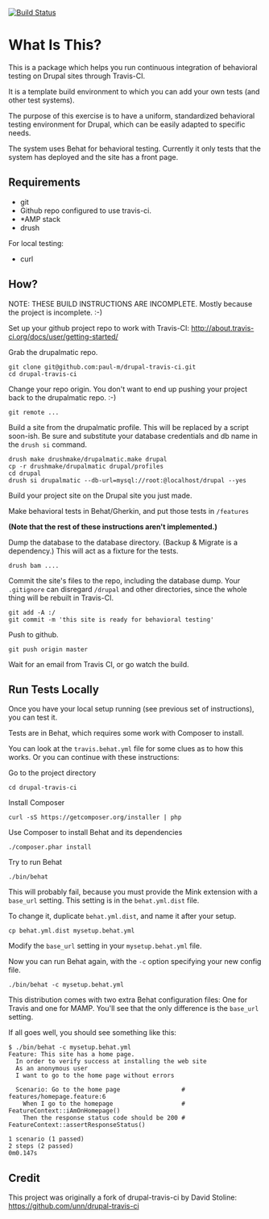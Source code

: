 [![Build Status](https://travis-ci.org/paul-m/drupal-travis-ci.png?branch=master)](https://travis-ci.org/paul-m/drupal-travis-ci)

What Is This?
=============

This is a package which helps you run continuous integration of behavioral testing on Drupal sites through Travis-CI.

It is a template build environment to which you can add your own tests (and other test systems).

The purpose of this exercise is to have a uniform, standardized behavioral testing environment for Drupal, which can be easily adapted to specific needs.

The system uses Behat for behavioral testing. Currently it only tests that the system has deployed and the site has a front page.

Requirements
------------

- git
- Github repo configured to use travis-ci.
- *AMP stack
- drush

For local testing:

- curl

How?
----

NOTE: THESE BUILD INSTRUCTIONS ARE INCOMPLETE. Mostly because the project is incomplete. :-)

Set up your github project repo to work with Travis-CI: http://about.travis-ci.org/docs/user/getting-started/

Grab the drupalmatic repo.

	git clone git@github.com:paul-m/drupal-travis-ci.git
	cd drupal-travis-ci

Change your repo origin. You don't want to end up pushing your project back to the drupalmatic repo. :-)

	git remote ...

Build a site from the drupalmatic profile. This will be replaced by a script soon-ish. Be sure and substitute your database credentials and db name in the `drush si` command.

	drush make drushmake/drupalmatic.make drupal
	cp -r drushmake/drupalmatic drupal/profiles
	cd drupal
	drush si drupalmatic --db-url=mysql://root:@localhost/drupal --yes

Build your project site on the Drupal site you just made.

Make behavioral tests in Behat/Gherkin, and put those tests in `/features`

**(Note that the rest of these instructions aren't implemented.)**

Dump the database to the database directory. (Backup & Migrate is a dependency.) This will act as a fixture for the tests.

	drush bam ....

Commit the site's files to the repo, including the database dump. Your `.gitignore` can disregard `/drupal` and other directories, since the whole thing will be rebuilt in Travis-CI.

	git add -A :/
	git commit -m 'this site is ready for behavioral testing'

Push to github.

	git push origin master

Wait for an email from Travis CI, or go watch the build.

Run Tests Locally
-----------------

Once you have your local setup running (see previous set of instructions), you can test it.

Tests are in Behat, which requires some work with Composer to install.

You can look at the `travis.behat.yml` file for some clues as to how this works. Or you can continue with these instructions:

Go to the project directory

	cd drupal-travis-ci	

Install Composer

	curl -sS https://getcomposer.org/installer | php

Use Composer to install Behat and its dependencies

	./composer.phar install

Try to run Behat

	./bin/behat

This will probably fail, because you must provide the Mink extension with a `base_url` setting. This setting is in the `behat.yml.dist` file.

To change it, duplicate `behat.yml.dist`, and name it after your setup.

	cp behat.yml.dist mysetup.behat.yml

Modify the `base_url` setting in your `mysetup.behat.yml` file.

Now you can run Behat again, with the `-c` option specifying your new config file.

	./bin/behat -c mysetup.behat.yml

This distribution comes with two extra Behat configuration files: One for Travis and one for MAMP. You'll see that the only difference is the `base_url` setting.

If all goes well, you should see something like this:

	$ ./bin/behat -c mysetup.behat.yml
	Feature: This site has a home page.
	  In order to verify success at installing the web site
	  As an anonymous user
	  I want to go to the home page without errors
	
	  Scenario: Go to the home page                 # features/homepage.feature:6
	    When I go to the homepage                   # FeatureContext::iAmOnHomepage()
	    Then the response status code should be 200 # FeatureContext::assertResponseStatus()
	
	1 scenario (1 passed)
	2 steps (2 passed)
	0m0.147s

Credit
------

This project was originally a fork of drupal-travis-ci by David Stoline: https://github.com/unn/drupal-travis-ci

